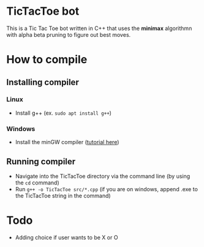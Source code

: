 # TicTacToe bot

This is a Tic Tac Toe bot written in C++ that uses the **minimax** algorithmn with alpha beta pruning to figure out best moves.

# How to compile

## Installing compiler

### Linux
- Install g++ (ex. `sudo apt install g++`)

### Windows
- Install the minGW compiler ([tutorial here](https://www.geeksforgeeks.org/installing-mingw-tools-for-c-c-and-changing-environment-variable/))

## Running compiler

- Navigate into the TicTacToe directory via the command line (by using the `cd` command)
- Run `g++ -o TicTacToe src/*.cpp` (if you are on windows, append .exe to the TicTacToe string in the command)

# Todo
- Adding choice if user wants to be X or O
